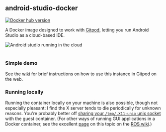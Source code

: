 ## android-studio-docker

[![Docker hub version](https://img.shields.io/docker/v/phlummox/android-studio?label=Docker%20Hub)](https://hub.docker.com/r/phlummox/android-studio)

A Docker image designed to work with [Gitpod][gitpod], letting you run
Android Studio as a cloud-based IDE.

![Android studio running in the cloud](https://raw.githubusercontent.com/wiki/phlummox/android-studio-docker/using_images/studio-running.png) \
&nbsp;

[gitpod]: https://www.gitpod.io/

### Simple demo

See the [wiki][wiki-using] for brief instructions on how to use this instance
in Gitpod on the web.

[wiki-using]: wiki/using

### Running locally

Running the container locally on your machine is also possible, though not especially
pleasant: I find the X server tends to die periodically for unknown reasons.
You're probably better off [sharing your `/tmp/.X11-unix` unix socket][x-socket]
with the guest container. (For other ways of running GUI applications
in a Docker container, see the excellent [page][docker-gui] on this topic
on the [ROS wiki][ros].)

[x-socket]: https://medium.com/@l10nn/running-x11-applications-with-docker-75133178d090
[docker-gui]: http://wiki.ros.org/docker/Tutorials/GUI
[ros]: http://wiki.ros.org/




